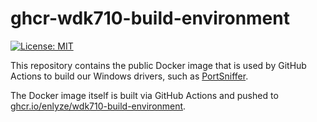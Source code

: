 # ghcr-wdk710-build-environment

[![License: MIT](https://img.shields.io/badge/License-MIT-yellow.svg)](https://opensource.org/licenses/MIT)

This repository contains the public Docker image that is used by GitHub Actions to build our Windows drivers, such as [PortSniffer](https://github.com/enlyze/PortSniffer).

The Docker image itself is built via GitHub Actions and pushed to [ghcr.io/enlyze/wdk710-build-environment](https://ghcr.io/enlyze/wdk710-build-environment).

